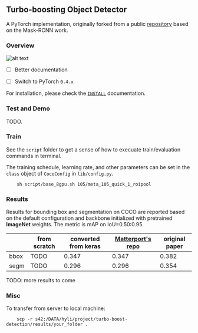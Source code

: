 ## Turbo-boosting Object Detector


A PyTorch implementation, originally forked from a public
[repository](https://github.com/multimodallearning/pytorch-mask-rcnn) based on the Mask-RCNN work.

### Overview

![alt text](https://github.com/hli2020/turbo-boost-detection/blob/master/demo/assets/motivation_new.png "Logo Title Text 1")

- [ ] Better documentation
- [ ] Switch to PyTorch `0.4.x`


For installation, please check the [`INSTALL`](INSTALL.md) documentation.

### Test and Demo

TODO.


### Train
See the `script` folder to get a sense of how to execuate train/evaluation commands in terminal.

The training schedule, learning rate, and other parameters can be set in the `class`
object of `CocoConfig` in `lib/config.py`.

        sh script/base_8gpu.sh 105/meta_105_quick_1_roipool

### Results

Results for bounding box and segmentation on COCO are reported based on the default configuration and backbone initialized with pretrained
**ImageNet** weights. The metric is mAP on IoU=0.50:0.95.

|    | from scratch | converted from keras | [Matterport's repo](https://github.com/matterport/Mask_RCNN) | original paper
| --- | --- | --- | --- | --- | 
| bbox | TODO | 0.347 | 0.347 | 0.382 | 
| segm | TODO | 0.296 | 0.296 | 0.354 | 

TODO: more results to come


### Misc

To transfer from server to local machine:
```
    scp -r s42:/DATA/hyli/project/turbo-boost-detection/results/your_folder .
```




